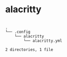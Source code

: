 # alacritty

```tree

.
└── .config
    └── alacritty
        └── alacritty.yml

2 directories, 1 file
```
